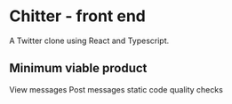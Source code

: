 # Chitter - front end

A Twitter clone using React and Typescript.

## Minimum viable product

View messages
Post messages
static code quality checks